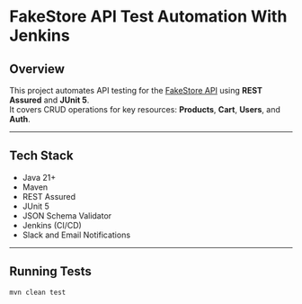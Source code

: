 # FakeStore API Test Automation With Jenkins

##  Overview
This project automates API testing for the [FakeStore API](https://fakestoreapi.com/) using **REST Assured** and **JUnit 5**.  
It covers CRUD operations for key resources: **Products**, **Cart**, **Users**, and **Auth**.

---

##  Tech Stack
- Java 21+
- Maven
- REST Assured
- JUnit 5
- JSON Schema Validator
- Jenkins (CI/CD)
- Slack and Email Notifications

---

##  Running Tests
```bash
mvn clean test
